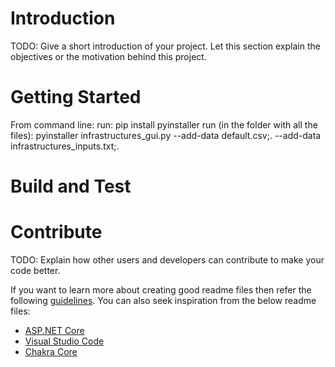 # Introduction 
TODO: Give a short introduction of your project. Let this section explain the objectives or the motivation behind this project. 

# Getting Started
From command line: 
run: pip install pyinstaller
run (in the folder with all the files): pyinstaller infrastructures_gui.py --add-data default.csv;. --add-data infrastructures_inputs.txt;.


# Build and Test


# Contribute
TODO: Explain how other users and developers can contribute to make your code better. 

If you want to learn more about creating good readme files then refer the following [guidelines](https://www.visualstudio.com/en-us/docs/git/create-a-readme). You can also seek inspiration from the below readme files:
- [ASP.NET Core](https://github.com/aspnet/Home)
- [Visual Studio Code](https://github.com/Microsoft/vscode)
- [Chakra Core](https://github.com/Microsoft/ChakraCore)